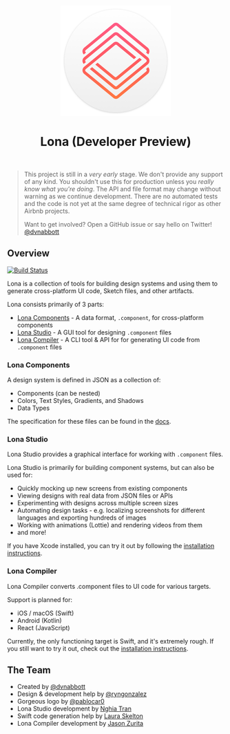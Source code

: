 <p align="center">
  <img src="studio/LonaStudio/Assets.xcassets/AppIcon.appiconset/icon_256x256@2x.png" width="256" height="256" />
</p>

<h1 align="center">Lona (Developer Preview)</h1>

<br />

> This project is still in a _very early_ stage. We don't provide any support of any kind. You shouldn't use this for production unless you _really know what you're doing_. The API and file format may change without warning as we continue development. There are no automated tests and the code is not yet at the same degree of technical rigor as other Airbnb projects.
>
> Want to get involved? Open a GitHub issue or say hello on Twitter! [@dvnabbott](https://twitter.com/dvnabbott)

## Overview

[![Build Status](https://travis-ci.org/airbnb/Lona.svg?branch=master)](https://travis-ci.org/airbnb/Lona)

Lona is a collection of tools for building design systems and using them to generate cross-platform UI code, Sketch files, and other artifacts.

Lona consists primarily of 3 parts:

* [Lona Components](#lona-components) - A data format, `.component`, for cross-platform components
* [Lona Studio](#lona-studio) - A GUI tool for designing `.component` files
* [Lona Compiler](#lona-compiler) - A CLI tool & API for for generating UI code from `.component` files

### Lona Components

A design system is defined in JSON as a collection of:

* Components (can be nested)
* Colors, Text Styles, Gradients, and Shadows
* Data Types

The specification for these files can be found in the [docs](./docs/file-formats/README.md).

### Lona Studio

Lona Studio provides a graphical interface for working with `.component` files.

Lona Studio is primarily for building component systems, but can also be used for:

* Quickly mocking up new screens from existing components
* Viewing designs with real data from JSON files or APIs
* Experimenting with designs across multiple screen sizes
* Automating design tasks - e.g. localizing screenshots for different languages and exporting hundreds of images
* Working with animations (Lottie) and rendering videos from them
* and more!

If you have Xcode installed, you can try it out by following the [installation instructions](./studio/README.md).

### Lona Compiler

Lona Compiler converts .component files to UI code for various targets.

Support is planned for:

* iOS / macOS (Swift)
* Android (Kotlin)
* React (JavaScript)

Currently, the only functioning target is Swift, and it's extremely rough. If you still want to try it out, check out the [installation instructions](./compiler/core/README.md).

## The Team

* Created by [@dvnabbott](https://twitter.com/dvnabbott)
* Design & development help by [@ryngonzalez](https://twitter.com/ryngonzalez)
* Gorgeous logo by [@pablocar0](https://twitter.com/pablocar0)
* Lona Studio development by [Nghia Tran](https://github.com/NghiaTranUIT)
* Swift code generation help by [Laura Skelton](https://twitter.com/skelovenko)
* Lona Compiler development by [Jason Zurita](https://twitter.com/jasonalexzurita)
